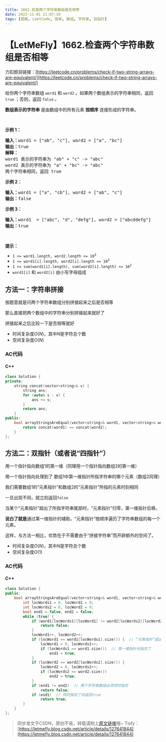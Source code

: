 ```yaml
---
title: 1662.检查两个字符串数组是否相等
date: 2022-11-01 21:07:19
tags: [题解, LeetCode, 简单, 数组, 字符串, 双指针]
---
```


# 【LetMeFly】1662.检查两个字符串数组是否相等

力扣题目链接：[https://leetcode.cn/problems/check-if-two-string-arrays-are-equivalent/](https://leetcode.cn/problems/check-if-two-string-arrays-are-equivalent/)

<p>给你两个字符串数组 <code>word1</code> 和 <code>word2</code> 。如果两个数组表示的字符串相同，返回<em> </em><code>true</code><em> </em>；否则，返回 <code>false</code><em> 。</em></p>

<p><strong>数组表示的字符串</strong> 是由数组中的所有元素 <strong>按顺序</strong> 连接形成的字符串。</p>

<p> </p>

<p><strong>示例 1：</strong></p>

<pre>
<strong>输入：</strong>word1 = ["ab", "c"], word2 = ["a", "bc"]
<strong>输出：</strong>true
<strong>解释：</strong>
word1 表示的字符串为 "ab" + "c" -> "abc"
word2 表示的字符串为 "a" + "bc" -> "abc"
两个字符串相同，返回 true</pre>

<p><strong>示例 2：</strong></p>

<pre>
<strong>输入：</strong>word1 = ["a", "cb"], word2 = ["ab", "c"]
<strong>输出：</strong>false
</pre>

<p><strong>示例 3：</strong></p>

<pre>
<strong>输入：</strong>word1  = ["abc", "d", "defg"], word2 = ["abcddefg"]
<strong>输出：</strong>true
</pre>

<p> </p>

<p><strong>提示：</strong></p>

<ul>
	<li><code>1 <= word1.length, word2.length <= 10<sup>3</sup></code></li>
	<li><code>1 <= word1[i].length, word2[i].length <= 10<sup>3</sup></code></li>
	<li><code>1 <= sum(word1[i].length), sum(word2[i].length) <= 10<sup>3</sup></code></li>
	<li><code>word1[i]</code> 和 <code>word2[i]</code> 由小写字母组成</li>
</ul>


    
## 方法一：字符串拼接

按题意就是问两个字符串数组分别拼接起来之后是否相等

那么直接把两个数组中的字符串分别拼接起来就好了

拼接起来之后比较一下是否相等就好

+ 时间复杂度$O(N)$，其中$N$是字符总个数
+ 空间复杂度$O(N)$

### AC代码

#### C++

```cpp
class Solution {
private:
    string concat(vector<string>& v) {
        string ans;
        for (auto& s : v) {
            ans += s;
        }
        return ans;
    }
public:
    bool arrayStringsAreEqual(vector<string>& word1, vector<string>& word2) {
        return concat(word1) == concat(word2);
    }
};
```

## 方法二：双指针（或者说“四指针”）

用一个指针指向数组1的第一维（同理用一个指针指向数组2的第一维）

用一个指针指向处理到了 数组1中第一维指针所指字符串的哪个元素（数组2同理）

我们需要数组1的“元素指针”和数组2的“元素指针”所指的元素时刻相同

一旦出现不同，就立刻返回```false```

当某个“元素指针”超出了所指字符串尾部时，“元素指针”归零，第一维指针后移。

**说白了就是**通过第一维指针的辅助，“元素指针”按顺序遍历了字符串数组的每一个元素。

这样，与方法一相比，优势在于不需要由于“拼接字符串”而开辟额外的空间了。

+ 时间复杂度$O(N)$，其中$N$是字符总个数
+ 空间复杂度$O(1)$

### AC代码

#### C++

```cpp
class Solution {
public:
    bool arrayStringsAreEqual(vector<string>& word1, vector<string>& word2) {
        int locWords1 = 0, locWord1 = 0;
        int locWords2 = 0, locWord2 = 0;
        bool end1 = false, end2 = false;
        while (true) {
            if (word1[locWords1][locWord1] != word2[locWords2][locWord2]) {
                return false;
            }
            locWord1++, locWord2++;
            if (locWord1 == word1[locWords1].size()) {  // “元素指针”超出末尾
                locWord1 = 0, locWords1++;
                if (locWords1 == word1.size())  // 第一维指针也指完了
                    end1 = true;
            }
            if (locWord2 == word2[locWords2].size()) {
                locWord2 = 0, locWords2++;
                if (locWords2 == word2.size())
                    end2 = true;
            }
            if (end1 != end2)  // 两个字符串数组必须同时指完
                return false;
            if (end1)  // 同时指完了则返回true
                return true;
        }
    }
};
```

> 同步发文于CSDN，原创不易，转载请附上[原文链接](https://blog.letmefly.xyz/2022/11/01/LeetCode%201662.%E6%A3%80%E6%9F%A5%E4%B8%A4%E4%B8%AA%E5%AD%97%E7%AC%A6%E4%B8%B2%E6%95%B0%E7%BB%84%E6%98%AF%E5%90%A6%E7%9B%B8%E7%AD%89/)哦~
> Tisfy：[https://letmefly.blog.csdn.net/article/details/127641844](https://letmefly.blog.csdn.net/article/details/127641844)
